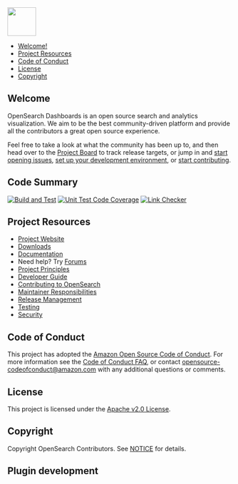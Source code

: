 <img src="https://opensearch.org/assets/brand/SVG/Logo/opensearch_dashboards_logo_darkmode.svg" height="64px"/>

- [Welcome!](#welcome)
- [Project Resources](#project-resources)
- [Code of Conduct](#code-of-conduct)
- [License](#license)
- [Copyright](#copyright)

## Welcome

OpenSearch Dashboards is an open source search and analytics visualization. We aim to be the best community-driven platform and provide all the contributors a great open source experience.

Feel free to take a look at what the community has been up to, and then head over to the [Project Board](https://github.com/opensearch-project/OpenSearch-Dashboards/projects) to track release targets, or jump in and [start opening issues](https://github.com/opensearch-project/OpenSearch-Dashboards/issues/new/choose), [set up your development environment](DEVELOPER_GUIDE.md#getting-started), or [start contributing](CONTRIBUTING.md).

## Code Summary

[![Build and Test][build-and-test-badge]][build-and-test-link]
[![Unit Test Code Coverage][codecov-badge]][codecov-link]
[![Link Checker][link-checker-badge]][link-checker-link]

## Project Resources

* [Project Website](https://opensearch.org/)
* [Downloads](https://opensearch.org/downloads.html)
* [Documentation](https://opensearch.org/docs/)
* Need help? Try [Forums](https://discuss.opendistrocommunity.dev/)
* [Project Principles](https://opensearch.org/#principles)
* [Developer Guide](DEVELOPER_GUIDE.md)
* [Contributing to OpenSearch](CONTRIBUTING.md)
* [Maintainer Responsibilities](MAINTAINERS.md)
* [Release Management](RELEASING.md)
* [Testing](TESTING.md)
* [Security](SECURITY.md)

## Code of Conduct

This project has adopted the [Amazon Open Source Code of Conduct](CODE_OF_CONDUCT.md). For more information see the [Code of Conduct FAQ](https://aws.github.io/code-of-conduct-faq), or contact [opensource-codeofconduct@amazon.com](mailto:opensource-codeofconduct@amazon.com) with any additional questions or comments.

## License

This project is licensed under the [Apache v2.0 License](LICENSE.txt).

## Copyright

Copyright OpenSearch Contributors. See [NOTICE](NOTICE.txt) for details.

[build-and-test-badge]: https://github.com/opensearch-project/OpenSearch-Dashboards/actions/workflows/build_and_test_workflow.yml/badge.svg
[build-and-test-link]: https://github.com/opensearch-project/OpenSearch-Dashboards/actions/workflows/build_and_test_workflow.yml
[codecov-badge]: https://codecov.io/gh/opensearch-project/OpenSearch-Dashboards/branch/main/graphs/badge.svg
[codecov-link]: https://app.codecov.io/gh/opensearch-project/OpenSearch-Dashboards
[link-checker-badge]: https://github.com/opensearch-project/OpenSearch-Dashboards/actions/workflows/links_checker.yml/badge.svg
[link-checker-link]: https://github.com/opensearch-project/OpenSearch-Dashboards/actions/workflows/links_checker.yml

## Plugin development

[osd-plugin-generator]: (https://github.com/opensearch-project/OpenSearch-Dashboards/tree/main/packages/osd-plugin-generator)
